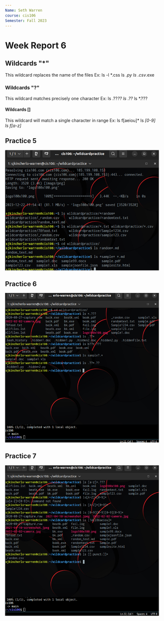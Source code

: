 ```yaml
---
Name: Seth Warren
course: cis106
Semester: Fall 2023
---
```



# Week Report 6

## Wildcards "*"
This wildcard replaces the name of the files
Ex: ls -l *.css
ls *.py 
ls .csv*.exe



### Wildcards "?"
This wildcard matches precisely one character
Ex: ls .??*??
ls .??*
ls *.???  

#### Wildcards []
This wildcard will match a single character in range
Ex:
ls f[aeiou]*
ls *[0-9]
ls f[a-z]*
## Practice 5
![pr5](wr6Pr5.png)


## Practice 6
![pr6](wr6Pr6.png)


## Practice 7
![pr7](wr6Pr7.png)